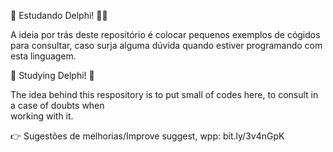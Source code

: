 🧠 Estudando Delphi! 💪🧠

A ideia por trás deste repositório
é colocar pequenos exemplos de cógidos
para consultar, caso surja alguma dúvida
quando estiver programando com esta linguagem.



🧠 Studying Delphi! 💪

The idea behind this respository
is to put small of codes here, to 
consult in a case of doubts when  
working with it.



👉 Sugestões de melhorias/Improve suggest, wpp: bit.ly/3v4nGpK